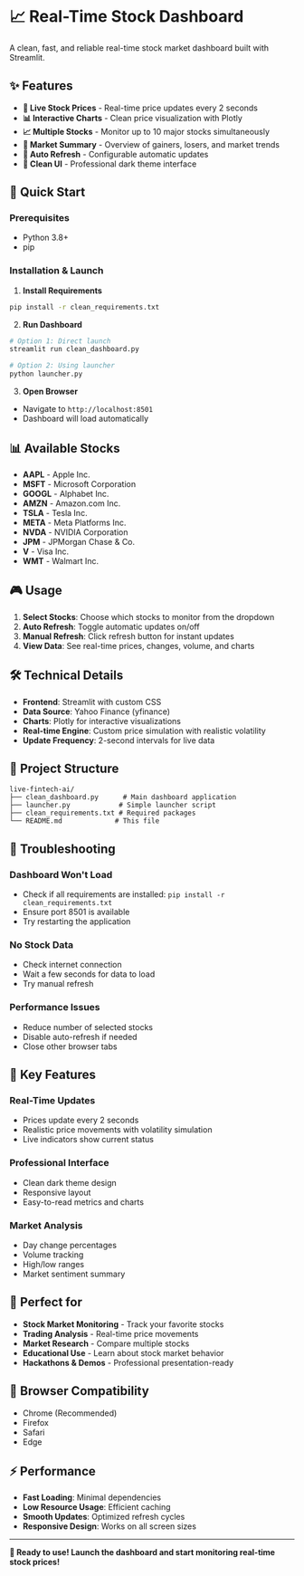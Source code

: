 # 📈 Real-Time Stock Dashboard

A clean, fast, and reliable real-time stock market dashboard built with Streamlit.

## ✨ Features

- **🔴 Live Stock Prices** - Real-time price updates every 2 seconds
- **📊 Interactive Charts** - Clean price visualization with Plotly
- **📈 Multiple Stocks** - Monitor up to 10 major stocks simultaneously
- **🎯 Market Summary** - Overview of gainers, losers, and market trends
- **🔄 Auto Refresh** - Configurable automatic updates
- **💫 Clean UI** - Professional dark theme interface

## 🚀 Quick Start

### Prerequisites
- Python 3.8+
- pip

### Installation & Launch

1. **Install Requirements**
```bash
pip install -r clean_requirements.txt
```

2. **Run Dashboard**
```bash
# Option 1: Direct launch
streamlit run clean_dashboard.py

# Option 2: Using launcher
python launcher.py
```

3. **Open Browser**
- Navigate to `http://localhost:8501`
- Dashboard will load automatically

## 📊 Available Stocks

- **AAPL** - Apple Inc.
- **MSFT** - Microsoft Corporation
- **GOOGL** - Alphabet Inc.
- **AMZN** - Amazon.com Inc.
- **TSLA** - Tesla Inc.
- **META** - Meta Platforms Inc.
- **NVDA** - NVIDIA Corporation
- **JPM** - JPMorgan Chase & Co.
- **V** - Visa Inc.
- **WMT** - Walmart Inc.

## 🎮 Usage

1. **Select Stocks**: Choose which stocks to monitor from the dropdown
2. **Auto Refresh**: Toggle automatic updates on/off
3. **Manual Refresh**: Click refresh button for instant updates
4. **View Data**: See real-time prices, changes, volume, and charts

## 🛠 Technical Details

- **Frontend**: Streamlit with custom CSS
- **Data Source**: Yahoo Finance (yfinance)
- **Charts**: Plotly for interactive visualizations
- **Real-time Engine**: Custom price simulation with realistic volatility
- **Update Frequency**: 2-second intervals for live data

## 📁 Project Structure

```
live-fintech-ai/
├── clean_dashboard.py      # Main dashboard application
├── launcher.py            # Simple launcher script
├── clean_requirements.txt # Required packages
└── README.md             # This file
```

## 🔧 Troubleshooting

### Dashboard Won't Load
- Check if all requirements are installed: `pip install -r clean_requirements.txt`
- Ensure port 8501 is available
- Try restarting the application

### No Stock Data
- Check internet connection
- Wait a few seconds for data to load
- Try manual refresh

### Performance Issues
- Reduce number of selected stocks
- Disable auto-refresh if needed
- Close other browser tabs

## 🎯 Key Features

### Real-Time Updates
- Prices update every 2 seconds
- Realistic price movements with volatility simulation
- Live indicators show current status

### Professional Interface
- Clean dark theme design
- Responsive layout
- Easy-to-read metrics and charts

### Market Analysis
- Day change percentages
- Volume tracking
- High/low ranges
- Market sentiment summary

## 🚀 Perfect for

- **Stock Market Monitoring** - Track your favorite stocks
- **Trading Analysis** - Real-time price movements
- **Market Research** - Compare multiple stocks
- **Educational Use** - Learn about stock market behavior
- **Hackathons & Demos** - Professional presentation-ready

## 📱 Browser Compatibility

- Chrome (Recommended)
- Firefox
- Safari
- Edge

## ⚡ Performance

- **Fast Loading**: Minimal dependencies
- **Low Resource Usage**: Efficient caching
- **Smooth Updates**: Optimized refresh cycles
- **Responsive Design**: Works on all screen sizes

---

**🎉 Ready to use! Launch the dashboard and start monitoring real-time stock prices!**
